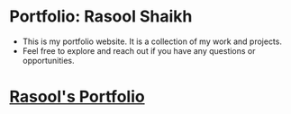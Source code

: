 # Portfolio: Rasool Shaikh

- This is my portfolio website. It is a collection of my work and projects.
- Feel free to explore and reach out if you have any questions or opportunities.

# [Rasool's Portfolio](https://sunny-gumption-85eabb.netlify.app/)